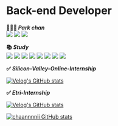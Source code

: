 # Back-end Developer
**🧑🏻‍💻 _Park chan_**    
 <a href="https://github.com/cksl0830"><img src="https://img.shields.io/badge/GitHub-181717?style=flat-square&logo=GitHub&logoColor=white"/></a>
 <a href="https://velog.io/@cksl0830"><img src="https://img.shields.io/badge/Velog-3DDC84?style=flat-square&logo=Blogger&logoColor=white"/></a>
 <a href="https://www.instagram.com/chaannnnii/?hl=ko"><img src="https://img.shields.io/badge/Instagram-E4405F?style=flat-square&logo=Instagram&logoColor=white"/></a>
 
**📚 _Study_**    
<img src="https://img.shields.io/badge/Spring-DB33F?style=flat-square&logo=Spring&logoColor=white"/></a>
<img src="https://img.shields.io/badge/Flask-000000?style=flat-square&logo=Flask&logoColor=white"/></a>
<img src="https://img.shields.io/badge/Docker-2496ED?style=flat-square&logo=Docker&logoColor=white"/></a>
<img src="https://img.shields.io/badge/Pytorch-EE4C2C?style=flat-square&logo=PyTorch&logoColor=white"/></a>
<img src="https://img.shields.io/badge/Tensorflow-FF6F00?style=flat-square&logo=TensorFlow&logoColor=white"/></a>
<img src="https://img.shields.io/badge/Java-007396?style=flat-square&logo=Java&logoColor=white"/></a>
<img src="https://img.shields.io/badge/Python-3776AB?style=flat-square&logo=Python&logoColor=white"/></a>
<img src="https://img.shields.io/badge/C-A8B9CC?style=flat-square&logo=C&logoColor=white"/></a>

**✅ _Silicon-Valley-Online-Internship_**   

[![Velog's GitHub stats](https://velog-readme-stats.vercel.app/api?name=cksl0830&tag=Elk)](https://velog.io/@cksl0830/series/Silicon-Valley-Online-Internship)    

**✅ _Etri-Internship_**   

[![Velog's GitHub stats](https://velog-readme-stats.vercel.app/api?name=cksl0830&slug=Etri-프로젝트-결과)](https://velog.io/@cksl0830/series/Etri-Internship)

[![chaannnnii GitHub stats](https://github-readme-stats.vercel.app/api?username=cksl0830&show_icons=true&theme=radical)](https://github.com/cksl0830/github-readme-stats)
